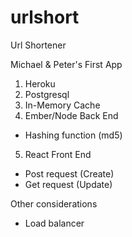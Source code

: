# urlshort
Url Shortener

Michael & Peter's First App

1) Heroku
2) Postgresql
3) In-Memory Cache
4) Ember/Node Back End
- Hashing function (md5)
5) React Front End
- Post request (Create)
- Get request (Update)

Other considerations
- Load balancer
